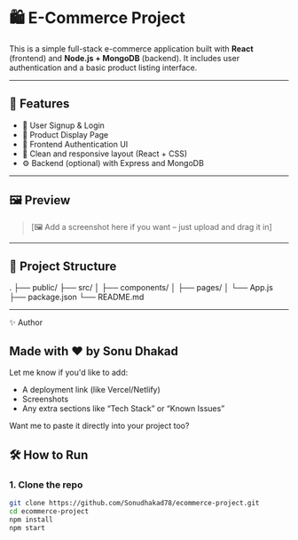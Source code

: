 
# 🛍️ E-Commerce Project

This is a simple full-stack e-commerce application built with **React** (frontend) and **Node.js + MongoDB** (backend). It includes user authentication and a basic product listing interface.

---

## 🚀 Features

- 👤 User Signup & Login
- 🛒 Product Display Page
- 🔐 Frontend Authentication UI
- 🎨 Clean and responsive layout (React + CSS)
- ⚙️ Backend (optional) with Express and MongoDB

---

## 🖼️ Preview

> [🖼️ Add a screenshot here if you want – just upload and drag it in]

---

## 📁 Project Structure
.
├── public/
├── src/
│   ├── components/
│   ├── pages/
│   └── App.js
├── package.json
└── README.md

---
✨ Author

Made with ❤️ by Sonu Dhakad
---

Let me know if you'd like to add:

- A deployment link (like Vercel/Netlify)
- Screenshots
- Any extra sections like “Tech Stack” or “Known Issues”  

Want me to paste it directly into your project too?


## 🛠️ How to Run

### 1. Clone the repo

```bash
git clone https://github.com/Sonudhakad78/ecommerce-project.git
cd ecommerce-project
npm install
npm start
